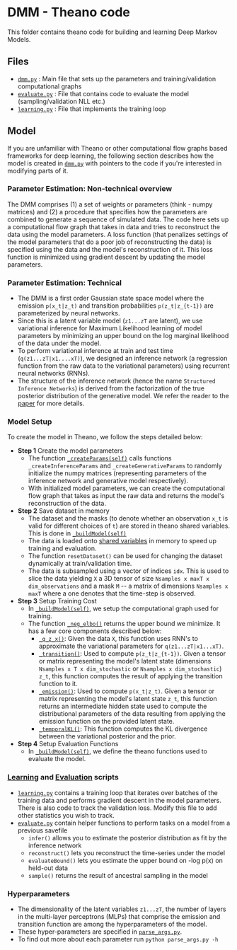 # DMM - Theano code 
This folder contains theano code for building and learning Deep Markov Models.

## Files

* [`dmm.py`](dmm.py) : Main file that sets up the parameters and training/validation computational graphs
* [`evaluate.py`](evaluate.py) : File that contains code to evaluate the model (sampling/validation NLL etc.)
* [`learning.py`](learning.py) : File that implements the training loop

## Model 
If you are unfamiliar with Theano or other computational flow graphs based frameworks 
for deep learning, the following section describes how the model is created in [`dmm.py`](dmm.py)
with pointers to the code if you're interested in modifying parts of it. 

### Parameter Estimation: Non-technical overview
The DMM comprises (1) a set of weights or parameters (think - numpy matrices) and (2) 
a procedure that specifies how the parameters are combined
to generate a sequence of simulated data. The code here sets up a computational 
flow graph that takes in data and tries to reconstruct the data using the model parameters. 
A loss function (that penalizes settings of the model parameters 
that do a poor job of reconstructing the data) is specified using the data
and the model's reconstruction of it. This loss function is minimized using 
gradient descent by updating the model parameters.  

### Parameter Estimation: Technical
* The DMM is a first order Gaussian state space model where the emission `p(x_t|z_t)` and transition probabilities `p(z_t|z_{t-1})` are parameterized by neural networks. 
* Since this is a latent variable model (`z1...zT` are latent), we use variational inference for Maximum Likelihood learning of model parameters by minimizing an upper bound on the log marginal likelihood of the data under the model. 
* To perform variational inference at train and test time (`q(z1...zT|x1....xT)`), we designed an inference network 
(a regression function from the raw data to the variational parameters) using recurrent neural networks (RNNs).
* The structure of the inference network (hence the name `Structured Inference Networks`) is derived from the factorization of the true posterior distribution of the generative model. We refer the reader to the [paper](https://arxiv.org/abs/1609.09869) for more details. 

### Model Setup
To create the model in Theano, we follow the steps detailed below:

* **Step 1** Create the model parameters
    * The function [`_createParams(self)`](dmm.py#L29-L128) calls functions `_createInferenceParams` and `_createGenerativeParams` to randomly initialize the numpy matrices
    (representing parameters of the inference network and generative model respectively). 
    * With initialized model parameters, we can create the computational flow graph that takes as input the raw data and returns the model's reconstruction of the data.
* **Step 2** Save dataset in memory 
    * The dataset and the masks (to denote whether an observation `x_t` is valid for different choices of `t`) are stored 
    in theano shared variables. This is done in [`_buildModel(self)`](dmm.py#L375-398) 
    * The data is loaded onto [shared variables](dmm.py#L386-L387) in memory to speed up training and evaluation. 
    * The function `resetDataset()` can be used for changing the dataset dynamically at train/validation time. 
    * The data is subsampled using a vector of indices `idx`. This is used to slice the data yielding `X` a 3D tensor of size `Nsamples x maxT x dim_observations` and a mask `M` -- a matrix of dimensions `Nsamples x maxT` where a one denotes that the time-step is observed.  
* **Step 3** Setup Training Cost
    * In [`_buildModel(self)`](dmm.py#L414-L428), we setup the computational graph used for training. 
    * The function [`_neg_elbo()`](dmm.py#L181) returns the upper bound we minimize. It has a few core components described below:
        * [`_q_z_x()`](dmm.py#L335-L352): Given the data `X`, this function uses RNN's to approximate the variational parameters for `q(z1...zT|x1...xT)`. 
        * [`_transition()`](dmm.py#L131-L150): Used to compute `p(z_t|z_{t-1})`. Given a tensor or matrix representing the model's latent state (dimensions `Nsamples x T x dim_stochastic` or `Nsamples x dim_stochastic`) `z_t`, this function computes the result of applying the transition function to it. 
        * [`_emission()`](dmm.py#L152-L162): Used to compute `p(x_t|z_t)`. Given a tensor or matrix representing the model's latent state `z_t`, this function returns an intermediate hidden state used to compute the distributional parameters of the data resulting from applying the emission function on the provided latent state.
        * [`_temporalKL()`](dmm.py#L168): This function computes the KL divergence between the variational posterior and the prior.
* **Step 4** Setup Evaluation Functions 
    * In [`_buildModel(self)`](dmm.py#L431-L445), we define the theano functions used to evaluate the model. 

### [Learning](learning.py) and [Evaluation](evaluate.py) scripts
* [`learning.py`](learning.py) contains a training loop that iterates over batches of the training data and performs gradient descent in the model parameters. 
There is also code to track the validation loss. Modify this file to add other statistics you wish to track. 
* [`evaluate.py`](evaluate.py) contain helper functions to perform tasks on a model from a previous savefile 
    * `infer()` allows you to estimate the posterior distribution as fit by the inference network 
    * `reconstruct()` lets you reconstruct the time-series under the model
    * `evaluateBound()` lets you estimate the upper bound on -log p(x) on held-out data
    * `sample()` returns the result of ancestral sampling in the model

### Hyperparameters 
* The dimensionality of the latent variables `z1...zT`, the number of layers in the multi-layer perceptrons (MLPs) that comprise the emission and transition function are among the hyperparameters of the model. 
* These hyper-parameters are specified in [`parse_args.py`](../parse_args.py). 
* To find out more about each parameter run `python parse_args.py -h`
